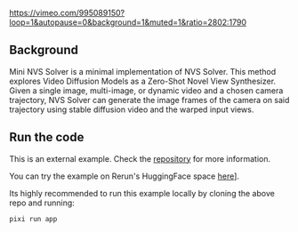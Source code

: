 <!--[metadata]
title = "Mini NVS Solver"
tags = ["2D", "3D", "HuggingFace", "Depth", "Pinhole camera", "Diffusion"]
source = "https://github.com/pablovela5620/mini-nvs-solver"
thumbnail = "TODO"
thumbnail_dimensions = [480, 480]
-->


https://vimeo.com/995089150?loop=1&autopause=0&background=1&muted=1&ratio=2802:1790

## Background
Mini NVS Solver is a minimal implementation of NVS Solver. This method explores Video Diffusion Models as a Zero-Shot Novel View Synthesizer.
Given a single image, multi-image, or dynamic video and a chosen camera trajectory, NVS Solver can generate the image frames of the camera on said trajectory using stable diffusion video and the warped input views.

## Run the code
This is an external example. Check the [repository](https://github.com/pablovela5620/mini-nvs-solver) for more information.

You can try the example on Rerun's HuggingFace space [here](https://huggingface.co/spaces/pablovela5620/mini-nvs-solver)].

Its highly recommended to run this example locally by cloning the above repo and running:
```
pixi run app
```
